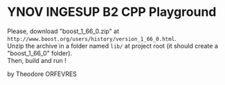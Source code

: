 # YNOV INGESUP B2 CPP Playground 

Please, download "boost_1_66_0.zip" at `http://www.boost.org/users/history/version_1_66_0.html`.\
Unzip the archive in a folder named `lib/` at project root (it should create a "boost_1_66_0" folder).\
Then, build and run !

by Theodore ORFEVRES